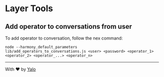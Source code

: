 # Layer Tools


## Add operator to conversations from user

To add operator to conversation, follow the nex command:

```
node --harmony_default_parameters lib/add_operators_to_conversations.js <user> <password> <operator_1> <operator_2> <operator_...> <operator_n>
```

---

With :heart: by [Yalo](http://www.yalochat.com/)
